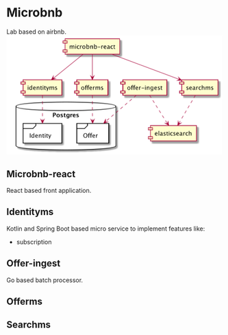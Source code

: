 # Microbnb
Lab based on airbnb.
![Components](microbnb_components.png)

## Microbnb-react

React based front application.

## Identityms

Kotlin and Spring Boot based micro service to implement features like:
* subscription

## Offer-ingest

Go based batch processor.

## Offerms

## Searchms

